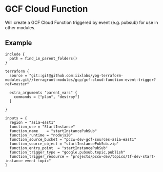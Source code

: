 # GCF Cloud Function

Will create a GCF Cloud Function triggered by event (e.g. pubsub) for use in other modules.

## Example

```
include {
  path = find_in_parent_folders()
}

terraform {
  source = "git::git@github.com:iixlabs/yog-terraform-modules.git//terragrunt-modules/gcp/gcf-cloud-function-event-trigger?ref=master"

  extra_arguments "parent_vars" {
    commands = ["plan", "destroy"]
  }

}

inputs = {
  region = "asia-east1"
  function_use = "StartInstance"
  function_name    = "startInstancePubSub"
  function_runtime = "nodejs20"
  function_source_bucket = "pccw-dev-gcf-sources-asia-east1"
  function_source_object = "startInstancePubSub.zip"
  function_entry_point  = "startInstancePubSub"
  function_trigger_type = "google.pubsub.topic.publish"
  function_trigger_resource = "projects/pccw-dev/topics/tf-dev-start-instance-event-topic"
}
```
